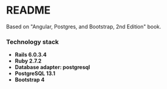 # README

Based on "Angular, Postgres, and Bootstrap, 2nd Edition" book.

### Technology stack
- **Rails 6.0.3.4**
- **Ruby 2.7.2**
- **Database adapter: postgresql**
- **PostgreSQL 13.1**
- **Bootstrap 4**
